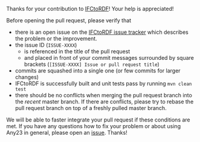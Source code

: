 Thanks for your contribution to [IFCtoRDF](https://github.com/pipauwel/IFCtoRDF)! Your help is appreciated!

Before opening the pull request, please verify that
* there is an open issue on the [IFCtoRDF issue tracker](https://github.com/pipauwel/IFCtoRDF/issues) which describes the problem or the improvement.
* the issue ID (`ISSUE-XXXX`)
  - is referenced in the title of the pull request
  - and placed in front of your commit messages surrounded by square brackets (`[ISSUE-XXXX] Issue or pull request title`)
* commits are squashed into a single one (or few commits for larger changes)
* IFCtoRDF is successfully built and unit tests pass by running `mvn clean test`
* there should be no conflicts when merging the pull request branch into the *recent* master branch. If there are conflicts, please try to rebase the pull request branch on top of a freshly pulled master branch.

We will be able to faster integrate your pull request if these conditions are met. If you have any questions how to fix your problem or about using Any23 in general, please open an [issue](https://github.com/pipauwel/IFCtoRDF/issues). Thanks!
